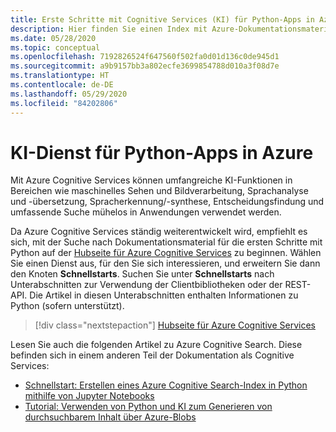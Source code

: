 ```yaml
---
title: Erste Schritte mit Cognitive Services (KI) für Python-Apps in Azure
description: Hier finden Sie einen Index mit Azure-Dokumentationsmaterial zu den ersten Schritten im Zusammenhang mit Cognitive Services (KI) für Python-Apps.
ms.date: 05/28/2020
ms.topic: conceptual
ms.openlocfilehash: 7192826524f647560f502fa0d01d136c0de945d1
ms.sourcegitcommit: a9b9157bb3a802ecfe3699854788d010a3f08d7e
ms.translationtype: HT
ms.contentlocale: de-DE
ms.lasthandoff: 05/29/2020
ms.locfileid: "84202806"
---
```

# <a name="ai-service-for-python-apps-on-azure"></a>KI-Dienst für Python-Apps in Azure

Mit Azure Cognitive Services können umfangreiche KI-Funktionen in Bereichen wie maschinelles Sehen und Bildverarbeitung, Sprachanalyse und -übersetzung, Spracherkennung/-synthese, Entscheidungsfindung und umfassende Suche mühelos in Anwendungen verwendet werden.

Da Azure Cognitive Services ständig weiterentwickelt wird, empfiehlt es sich, mit der Suche nach Dokumentationsmaterial für die ersten Schritte mit Python auf der [Hubseite für Azure Cognitive Services](/azure/cognitive-services/) zu beginnen. Wählen Sie einen Dienst aus, für den Sie sich interessieren, und erweitern Sie dann den Knoten **Schnellstarts**. Suchen Sie unter **Schnellstarts** nach Unterabschnitten zur Verwendung der Clientbibliotheken oder der REST-API. Die Artikel in diesen Unterabschnitten enthalten Informationen zu Python (sofern unterstützt).

> [!div class="nextstepaction"]
> [Hubseite für Azure Cognitive Services](/azure/cognitive-services/)

Lesen Sie auch die folgenden Artikel zu Azure Cognitive Search. Diese befinden sich in einem anderen Teil der Dokumentation als Cognitive Services:

- [Schnellstart: Erstellen eines Azure Cognitive Search-Index in Python mithilfe von Jupyter Notebooks](/azure/search/search-get-started-python)
- [Tutorial: Verwenden von Python und KI zum Generieren von durchsuchbarem Inhalt über Azure-Blobs](/azure/search/cognitive-search-tutorial-blob-python)

